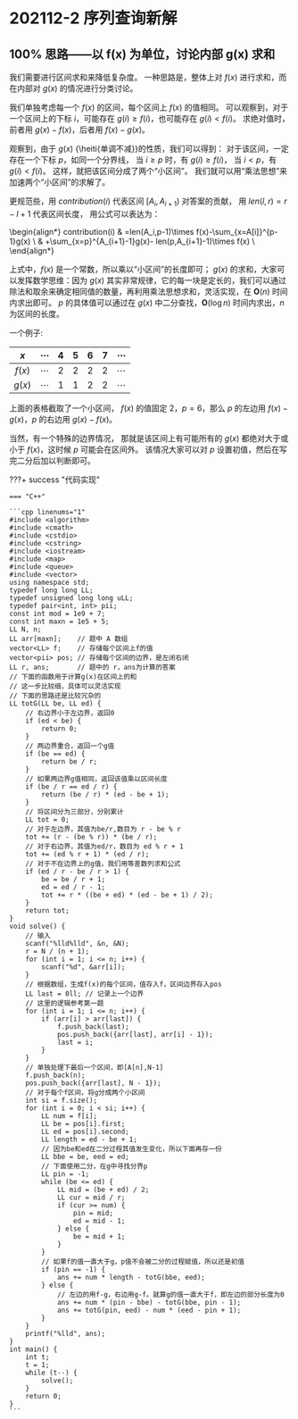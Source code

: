 # 202112-2 序列查询新解

## 100% 思路——以 f(x) 为单位，讨论内部 g(x) 求和

我们需要进行区间求和来降低复杂度。
一种思路是，整体上对 $f(x)$ 进行求和，而在内部对 $g(x)$ 的情况进行分类讨论。

我们单独考虑每一个 $f(x)$ 的区间，每个区间上 $f(x)$ 的值相同。
可以观察到，对于一个区间上的下标 $i$，可能存在 $g(i)\ge f(i)$，也可能存在 $g(i)<f(i)$。
求绝对值时，前者用 $g(x)-f(x)$，后者用 $f(x)-g(x)$。

观察到，由于 $g(x)$ {\heiti{单调不减}}的性质，我们可以得到：
对于该区间，一定存在一个下标 $p$，如同一个分界线，
当 $i\ge p$ 时，有 $g(i)\ge f(i)$，
当 $i<p$，有 $g(i)<f(i)$。
这样，就把该区间分成了两个“小区间”。
我们就可以用“乘法思想”来加速两个“小区间”的求解了。

更规范些，用 $contribution(i)$ 代表区间 $[A_i, A_{i+1})$ 对答案的贡献，
用 $len(l, r) = r - l + 1$ 代表区间长度，
用公式可以表达为：

\begin{align*}
    contribution(i) & =len(A_i,p-1)\times f(x)-\sum_{x=A[i]}^{p-1}g(x)         \\
                    & +\sum_{x=p}^{A_{i+1}-1}g(x)- len(p,A_{i+1}-1)\times f(x) \\
\end{align*}

上式中，$f(x)$ 是一个常数，所以乘以“小区间”的长度即可；
$g(x)$ 的求和，大家可以发挥数学思维：因为 $g(x)$ 其实非常规律，它的每一块是定长的，我们可以通过除法和取余来确定相同值的数量，再利用乘法思想求和，灵活实现，在 $\mathbf{O}(n)$ 时间内求出即可。
$p$ 的具体值可以通过在 $g(x)$ 中二分查找，$\mathbf{O}(\log n)$ 时间内求出，$n$ 为区间的长度。

一个例子:

|$x$    | $\cdots$ | 4 | 5 | 6 | 7 | $\cdots$ |
|:-:|:-:|:-:|:-:|:-:|:-:|:-:|
|$f(x)$ | $\cdots$ | 2 | 2 | 2 | 2 | $\cdots$ |
|$g(x)$ | $\cdots$ | 1 | 1 | 2 | 2 | $\cdots$ |


上面的表格截取了一个小区间，
$f(x)$ 的值固定 $2$，$p=6$，那么 $p$ 的左边用 $f(x)-g(x)$，$p$ 的右边用 $g(x)-f(x)$。

当然，有一个特殊的边界情况，
那就是该区间上有可能所有的 $g(x)$ 都绝对大于或小于 $f(x)$，这时候 $p$ 可能会在区间外。
该情况大家可以对 $p$ 设置初值，然后在写完二分后加以判断即可。

<a id="code1"></a>

???+ success "代码实现"

    === "C++"

    ```cpp linenums="1"
    #include <algorithm>
    #include <cmath>
    #include <cstdio>
    #include <cstring>
    #include <iostream>
    #include <map>
    #include <queue>
    #include <vector>
    using namespace std;
    typedef long long LL;
    typedef unsigned long long uLL;
    typedef pair<int, int> pii;
    const int mod = 1e9 + 7;
    const int maxn = 1e5 + 5;
    LL N, n;
    LL arr[maxn];    // 题中 A 数组
    vector<LL> f;    // 存储每个区间上f的值
    vector<pii> pos; // 存储每个区间的边界，是左闭右闭
    LL r, ans;       // 题中的 r，ans为计算的答案
    // 下面的函数用于计算g(x)在区间上的和
    // 这一步比较细，具体可以灵活实现
    // 下面的思路还是比较冗杂的
    LL totG(LL be, LL ed) {
        // 右边界小于左边界，返回0
        if (ed < be) {
            return 0;
        }
        // 两边界重合，返回一个g值
        if (be == ed) {
            return be / r;
        }
        // 如果两边界g值相同，返回该值乘以区间长度
        if (be / r == ed / r) {
            return (be / r) * (ed - be + 1);
        }
        // 将区间分为三部分，分别累计
        LL tot = 0;
        // 对于左边界，其值为be/r,数目为 r - be % r
        tot += (r - (be % r)) * (be / r);
        // 对于右边界，其值为ed/r，数目为 ed % r + 1
        tot += (ed % r + 1) * (ed / r);
        // 对于不在边界上的g值，我们用等差数列求和公式
        if (ed / r - be / r > 1) {
            be = be / r + 1;
            ed = ed / r - 1;
            tot += r * ((be + ed) * (ed - be + 1) / 2);
        }
        return tot;
    }
    void solve() {
        // 输入
        scanf("%lld%lld", &n, &N);
        r = N / (n + 1);
        for (int i = 1; i <= n; i++) {
            scanf("%d", &arr[i]);
        }
        // 根据数组，生成f(x)的每个区间，值存入f，区间边界存入pos
        LL last = 0ll; // 记录上一个边界
        // 这里的逻辑参考第一题
        for (int i = 1; i <= n; i++) {
            if (arr[i] > arr[last]) {
                f.push_back(last);
                pos.push_back({arr[last], arr[i] - 1});
                last = i;
            }
        }
        // 单独处理下最后一个区间，即[A[n],N-1]
        f.push_back(n);
        pos.push_back({arr[last], N - 1});
        // 对于每个f区间，将g分成两个小区间
        int si = f.size();
        for (int i = 0; i < si; i++) {
            LL num = f[i];
            LL be = pos[i].first;
            LL ed = pos[i].second;
            LL length = ed - be + 1;
            // 因为be和ed在二分过程其值发生变化，所以下面再存一份
            LL bbe = be, eed = ed;
            // 下面使用二分，在g中寻找分界p
            LL pin = -1;
            while (be <= ed) {
                LL mid = (be + ed) / 2;
                LL cur = mid / r;
                if (cur >= num) {
                    pin = mid;
                    ed = mid - 1;
                } else {
                    be = mid + 1;
                }
            }
            // 如果f的值一直大于g，p值不会被二分的过程赋值，所以还是初值
            if (pin == -1) {
                ans += num * length - totG(bbe, eed);
            } else {
                // 左边的用f-g，右边用g-f。就算g的值一直大于f，即左边的部分长度为0
                ans += num * (pin - bbe) - totG(bbe, pin - 1);
                ans += totG(pin, eed) - num * (eed - pin + 1);
            }
        }
        printf("%lld", ans);
    }
    int main() {
        int t;
        t = 1;
        while (t--) {
            solve();
        }
        return 0;
    }
    ```